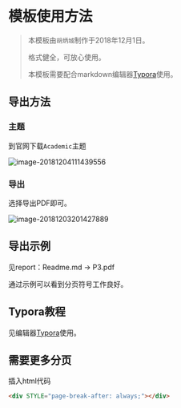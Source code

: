 # 模板使用方法

> 本模板由`胡炳城`制作于2018年12月1日。
>
> 格式健全，可放心使用。
>
> 本模板需要配合markdown编辑器[Typora](https://bingcheng1998.github.io/en/software/Typora-the-best-markdown-editor-in-the-world.html)使用。



## 导出方法

### 主题

到官网下载`Academic`主题

![image-20181204111439556](https://ws4.sinaimg.cn/large/006tNbRwly1fxujjks1llj30zg0cgjvb.jpg)

### 导出

选择导出PDF即可。

![image-20181203201427889](https://ws1.sinaimg.cn/large/006tNbRwly1fxttixcpf4j30ym0u07d9.jpg)



## 导出示例

见report：Readme.md -> P3.pdf

通过示例可以看到分页符号工作良好。



## Typora教程

见编辑器[Typora](https://bingcheng1998.github.io/en/software/Typora-the-best-markdown-editor-in-the-world.html)使用。



## 需要更多分页

插入html代码

```html
<div STYLE="page-break-after: always;"></div>
```

